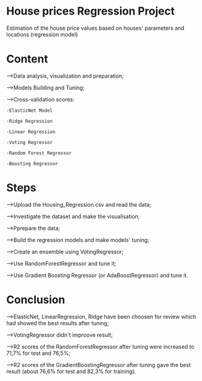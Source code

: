 # House prices Regression Project
Estimation of the house price values based on houses' parameters and locations (regression model)

# Content

-->Data analysis, visualization and preparation;

-->Models Building and Tuning;

-->Cross-validation scores:

    -ElasticNet Model
    
    -Ridge Regression
    
    -Linear Regression
    
    -Voting Regressor
    
    -Random Forest Regressor
    
    -Boosting Regressor
    


# Steps

-->Upload the Housing_Regression.csv and read the data;

-->Investigate the dataset and make the visualisation;

-->Pprepare the data;

-->Build the regression models and make models' tuning;

-->Create an ensemble using VotingRegressor;

-->Use RandomForestRegressor and tune it;

-->Use Gradient Boosting Regressor (or AdaBoostRegressor) and tune it.



# Conclusion

-->ElasticNet, LinearRegression, Ridge have been choosen for review which had showed the best results after tuning;

-->VotingRegressor didn't improove result;

-->R2 scores of the RandomForestRegressor after tuning were increased to 71,7% for test and 76,5%; 

-->R2 scores of the GradientBoostingRegressor after tuning gave the best result (about 76,6% for test and 82,3% for training).


